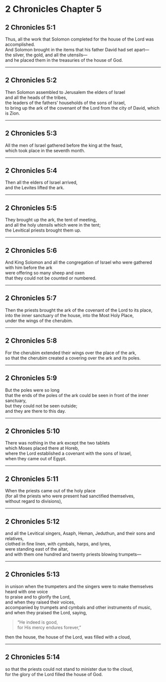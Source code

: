 # 2 Chronicles Chapter 5

## 2 Chronicles 5:1

Thus, all the work that Solomon completed for the house of the Lord was accomplished.  
And Solomon brought in the items that his father David had set apart—  
the silver, the gold, and all the utensils—  
and he placed them in the treasuries of the house of God.

---

## 2 Chronicles 5:2

Then Solomon assembled to Jerusalem the elders of Israel  
and all the heads of the tribes,  
the leaders of the fathers’ households of the sons of Israel,  
to bring up the ark of the covenant of the Lord from the city of David, which is Zion.

---

## 2 Chronicles 5:3

All the men of Israel gathered before the king at the feast,  
which took place in the seventh month.

---

## 2 Chronicles 5:4

Then all the elders of Israel arrived,  
and the Levites lifted the ark.

---

## 2 Chronicles 5:5

They brought up the ark, the tent of meeting,  
and all the holy utensils which were in the tent;  
the Levitical priests brought them up.

---

## 2 Chronicles 5:6

And King Solomon and all the congregation of Israel who were gathered with him before the ark  
were offering so many sheep and oxen  
that they could not be counted or numbered.

---

## 2 Chronicles 5:7

Then the priests brought the ark of the covenant of the Lord to its place,  
into the inner sanctuary of the house, into the Most Holy Place,  
under the wings of the cherubim.

---

## 2 Chronicles 5:8

For the cherubim extended their wings over the place of the ark,  
so that the cherubim created a covering over the ark and its poles.

---

## 2 Chronicles 5:9

But the poles were so long  
that the ends of the poles of the ark could be seen in front of the inner sanctuary,  
but they could not be seen outside;  
and they are there to this day.

---

## 2 Chronicles 5:10

There was nothing in the ark except the two tablets  
which Moses placed there at Horeb,  
where the Lord established a covenant with the sons of Israel,  
when they came out of Egypt.

---

## 2 Chronicles 5:11

When the priests came out of the holy place  
(for all the priests who were present had sanctified themselves,  
without regard to divisions),

---

## 2 Chronicles 5:12

and all the Levitical singers, Asaph, Heman, Jeduthun, and their sons and relatives,  
clothed in fine linen, with cymbals, harps, and lyres,  
were standing east of the altar,  
and with them one hundred and twenty priests blowing trumpets—

---

## 2 Chronicles 5:13

in unison when the trumpeters and the singers were to make themselves heard with one voice  
to praise and to glorify the Lord,  
and when they raised their voices,  
accompanied by trumpets and cymbals and other instruments of music,  
and when they praised the Lord, saying,

> “He indeed is good,  
> for His mercy endures forever,”

then the house, the house of the Lord, was filled with a cloud,

---

## 2 Chronicles 5:14

so that the priests could not stand to minister due to the cloud,  
for the glory of the Lord filled the house of God.

